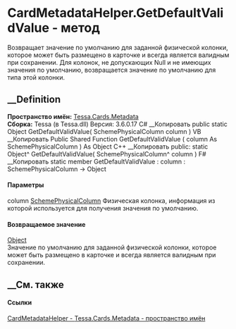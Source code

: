 # CardMetadataHelper.GetDefaultValidValue - метод
Возвращает значение по умолчанию для заданной физической колонки, которое
может быть размещено в карточке и всегда является валидным при сохранении. Для
колонок, не допускающих Null и не имеющих значения по умолчанию, возвращается
значение по умолчанию для типа этой колонки.
## __Definition
 **Пространство имён:** [Tessa.Cards.Metadata](N_Tessa_Cards_Metadata.htm)  
 **Сборка:** Tessa (в Tessa.dll) Версия: 3.6.0.17
C# __Копировать
     public static Object GetDefaultValidValue(
    	SchemePhysicalColumn column
    )
VB __Копировать
     Public Shared Function GetDefaultValidValue ( 
    	column As SchemePhysicalColumn
    ) As Object
C++ __Копировать
     public:
    static Object^ GetDefaultValidValue(
    	SchemePhysicalColumn^ column
    )
F# __Копировать
     static member GetDefaultValidValue : 
            column : SchemePhysicalColumn -> Object 
#### Параметры
column [SchemePhysicalColumn](T_Tessa_Scheme_SchemePhysicalColumn.htm)
     Физическая колонка, информация из которой используется для получения значения по умолчанию. 
#### Возвращаемое значение
[Object](https://learn.microsoft.com/dotnet/api/system.object)  
Значение по умолчанию для заданной физической колонки, которое может быть
размещено в карточке и всегда является валидным при сохранении.
## __См. также
#### Ссылки
[CardMetadataHelper - ](T_Tessa_Cards_Metadata_CardMetadataHelper.htm)
[Tessa.Cards.Metadata - пространство имён](N_Tessa_Cards_Metadata.htm)
